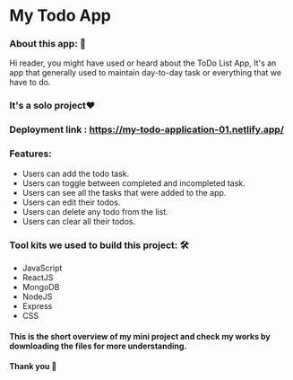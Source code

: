 # My Todo App


<h3>About this app: 🙌</h3>
Hi reader, you might have used or heard about the ToDo List App, It's an app that generally used to maintain day-to-day task or everything that we have to do.
<h3>It's a solo project❤️</h3>
<h3>Deployment link : <a href="https://my-todo-application-01.netlify.app/">https://my-todo-application-01.netlify.app/</a></h3>
   <h3>Features:</h3>
      <ul>
            <li> Users can add the todo task.</li>
            <li> Users can toggle between completed and incompleted task.</li>
            <li>Users can see all the tasks that were added to the app.</li>
            <li>Users can edit their todos.</li>
            <li>Users can delete any todo from the list.</li>
            <li>Users can clear all their todos.</li></ul>

   
   <h3>Tool kits we used to build this project: 🛠</h3>
  <ul>
   <li>JavaScript</li>
   <li>ReactJS</li>
   <li>MongoDB</li>
   <li>NodeJS</li>
   <li>Express</li>
   <li>CSS</li></ul>
  <h4>This is the short overview of my mini project and check my works by downloading the files for more understanding.</h4>
  <h4>Thank you 🙌</h4>
